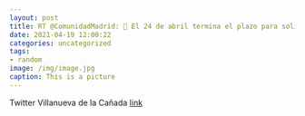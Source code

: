 ```yaml
---
layout: post
title: RT @ComunidadMadrid: 🔴 El 24 de abril termina el plazo para solicitar el voto por correo para las elecciones a la Asamblea de Ma...
date: 2021-04-19 12:00:22
categories: uncategorized
tags:
- random
image: /img/image.jpg
caption: This is a picture
---
```

Twitter Villanueva de la Cañada [link](https://twitter.com/AytoVDLCanada/status/1384100608664244230)
